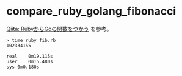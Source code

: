 # compare_ruby_golang_fibonacci

[Qiita: RubyからGoの関数をつかう](https://qiita.com/achm/items/679b3f3af2cf377f0f02) を参考。

```
> time ruby fib.rb
102334155

real	0m19.115s
user	0m15.480s
sys	0m0.180s
```
